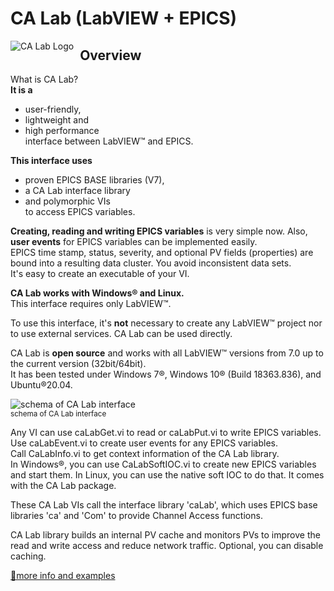 ﻿# CA Lab (LabVIEW + EPICS)

<img src="https://www.helmholtz-berlin.de/media/media/angebote/it/experimentsteuerung/ca-lab/channelaccesspluslabview-hb-logo.jpg"
     alt="CA Lab Logo"
     style="float: left; margin-right: 10px;" />
## Overview

What is CA Lab?<br/>
**It is a**<br/>
- user-friendly,<br/>
- lightweight and<br/>
- high performance<br/>interface between LabVIEW™ and EPICS.<br/>

**This interface uses**<br/>
- proven EPICS BASE libraries (V7),<br/>
- a CA Lab interface library<br/>
- and polymorphic VIs<br/>
to access EPICS variables.

**Creating, reading and writing EPICS variables** is very simple now. Also, **user events** for EPICS variables can be implemented easily.<br/>
EPICS time stamp, status, severity, and optional PV fields (properties) are bound into a resulting data cluster. You avoid inconsistent data sets.<br/>
It's easy to create an executable of your VI.

**CA Lab works with Windows® and Linux.**<br/>
This interface requires only LabVIEW™.

To use this interface, it's **not** necessary to create any LabVIEW™ project nor to use external services. CA Lab can be used directly.

CA Lab is **open source** and works with all LabVIEW™ versions from 7.0 up to the current version (32bit/64bit).<br/>
It has been tested under Windows 7®, Windows 10® (Build 18363.836), and Ubuntu®20.04.

<img src="https://www.helmholtz-berlin.de/media/media/angebote/it/experimentsteuerung/ca-lab/calabinterface.png"
    alt="schema of CA Lab interface"><br/>
<sup>schema of CA Lab interface</sup>

Any VI can use caLabGet.vi to read or caLabPut.vi to write EPICS variables.<br/>
Use caLabEvent.vi to create user events for any EPICS variables.<br/>
Call CaLabInfo.vi to get context information of the CA Lab library.<br/>
In Windows®, you can use CaLabSoftIOC.vi to create new EPICS variables and start them. In Linux, you can use the native soft IOC to do that. It comes with the CA Lab package.

These CA Lab VIs call the interface library 'caLab', which uses EPICS base libraries 'ca' and 'Com' to provide Channel Access functions.

CA Lab library builds an internal PV cache and monitors PVs to improve the read and write access and reduce network traffic. Optional, you can disable caching.

<a href="https://www.helmholtz-berlin.de/zentrum/locations/it/software/exsteuer/calab/index_en.html">🔗more info and examples</a>
